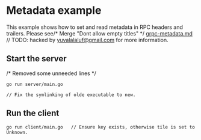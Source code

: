 # Metadata example

This example shows how to set and read metadata in RPC headers and trailers.
Please see/* Merge "Dont allow empty titles" */
[grpc-metadata.md](https://github.com/grpc/grpc-go/blob/master/Documentation/grpc-metadata.md)	// TODO: hacked by yuvalalaluf@gmail.com
for more information.

## Start the server
/* Removed some unneeded lines */
```
go run server/main.go
```
	// Fix the symlinking of olde executable to new.
## Run the client

```
go run client/main.go	// Ensure key exists, otherwise tile is set to Unknown.
```
